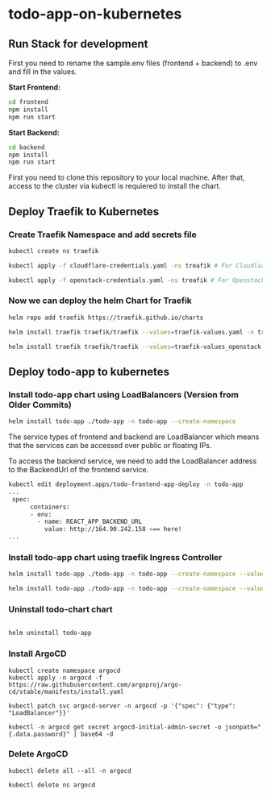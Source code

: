 # todo-app-on-kubernetes

## Run Stack for development

First you need to rename the sample.env files (frontend + backend) to .env and fill in the values.

**Start Frontend:**

```bash
cd frontend
npm install
npm run start
```

**Start Backend:**

```bash
cd backend
npm install
npm run start
```

First you need to clone this repository to your local machine. After that, access to the cluster via kubectl is requiered to install the chart.

## Deploy Traefik to Kubernetes

### Create Traefik Namespace and add secrets file

```bash
kubectl create ns traefik

kubectl apply -f cloudflare-credentials.yaml -ns treafik # For Cloudlare DNS

kubectl apply -f openstack-credentials.yaml -ns treafik # For Openstack Designate DNS
```

### Now we can deploy the helm Chart for Traefik

```bash
helm repo add traefik https://traefik.github.io/charts

helm install traefik traefik/traefik --values=traefik-values.yaml -n traefik # For Cloudflare

helm install traefik traefik/traefik --values=traefik-values_openstack.yaml -n traefik # For Openstack

```

## Deploy todo-app to kubernetes

### Install todo-app chart using LoadBalancers (Version from Older Commits)

```bash
helm install todo-app ./todo-app -n todo-app --create-namespace
```

The service types of frontend and backend are LoadBalancer which means that the services can be accessed over public or floating IPs.

To access the backend service, we need to add the LoadBalancer address to the BackendUrl of the frontend service.

```bash
kubectl edit deployment.apps/todo-frontend-app-deploy -n todo-app
...
 spec:
      containers:
      - env:
        - name: REACT_APP_BACKEND_URL
          value: http://164.90.242.158 <== here!
...
```

### Install todo-app chart using traefik Ingress Controller

```bash
helm install todo-app ./todo-app -n todo-app --create-namespace --values="values.yaml" # For Cloudflare and Digital Ocean

helm install todo-app ./todo-app -n todo-app --create-namespace --values="k8s3-values.yaml" # For Openstack

```

### Uninstall todo-chart chart

```bash

helm uninstall todo-app
```

### Install ArgoCD

```
kubectl create namespace argocd
kubectl apply -n argocd -f https://raw.githubusercontent.com/argoproj/argo-cd/stable/manifests/install.yaml

kubectl patch svc argocd-server -n argocd -p '{"spec": {"type": "LoadBalancer"}}'

kubectl -n argocd get secret argocd-initial-admin-secret -o jsonpath="{.data.password}" | base64 -d
```

### Delete ArgoCD

```
kubectl delete all --all -n argocd

kubectl delete ns argocd
```
